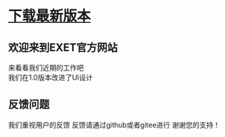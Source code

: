 # [下载最新版本](https://github.com/XIAOYUANXIONG/EXET/releases/download/1.0/EXET.exe)
## 欢迎来到EXET官方网站
   来看看我们近期的工作吧    
   我们在1.0版本改进了UI设计
## 反馈问题
   我们重视用户的反馈
   反馈请通过github或者gitee进行
   谢谢您的支持！
   
   
